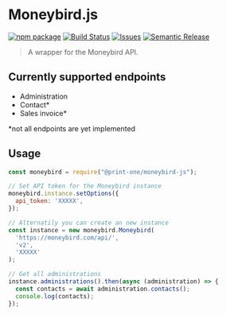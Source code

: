 # Moneybird.js

[![npm package][npm-img]][npm-url]
[![Build Status][build-img]][build-url]
[![Issues][issues-img]][issues-url]
[![Semantic Release][semantic-release-img]][semantic-release-url]

> A wrapper for the Moneybird API.

## Currently supported endpoints

- Administration
- Contact*
- Sales invoice*

*not all endpoints are yet implemented

## Usage

```js
const moneybird = require("@print-one/moneybird-js");

// Set API token for the Moneybird instance
moneybird.instance.setOptions({
  api_token: 'XXXXX',
});

// Alternatily you can create an new instance
const instance = new moneybird.Moneybird(
  'https://moneybird.com/api/',
  'v2',
  'XXXXX'
);

// Get all administrations
instance.administrations().then(async (administration) => {
  const contacts = await administration.contacts();
  console.log(contacts);
});
```

[build-img]:https://github.com/Print-one/moneybird-js/actions/workflows/release.yml/badge.svg

[build-url]:https://github.com/Print-one/moneybird-js/actions/workflows/release.yml

[npm-img]:https://img.shields.io/npm/v/@print-one/moneybird-js

[npm-url]:https://www.npmjs.com/package/@print-one/moneybird-js

[issues-img]:https://img.shields.io/github/issues/Print-one/moneybird-js

[issues-url]:https://github.com/ryansonshine/Print-one/moneybird-js/issues

[semantic-release-img]:https://img.shields.io/badge/%20%20%F0%9F%93%A6%F0%9F%9A%80-semantic--release-e10079.svg

[semantic-release-url]:https://github.com/semantic-release/semantic-release
